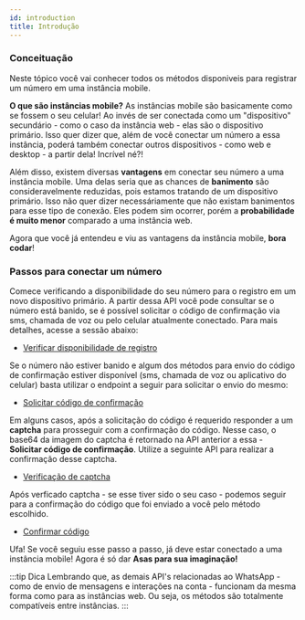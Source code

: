 ```yaml
---
id: introduction
title: Introdução
---
```


### Conceituação

Neste tópico você vai conhecer todos os métodos disponiveis para registrar um número em uma instância mobile.

**O que são instâncias mobile?** As instâncias mobile são basicamente como se fossem o seu celular! Ao invés de ser conectada como um "dispositivo" secundário - como o caso da instância web - elas são o dispositivo primário. Isso quer dizer que, além de você conectar um número a essa instância, poderá também conectar outros dispositivos - como web e desktop - a partir dela! Incrível né?!

Além disso, existem diversas **vantagens** em conectar seu número a uma instância mobile. Uma delas seria que as chances de **banimento** são consideravelmente reduzidas, pois estamos tratando de um dispositivo primário. Isso não quer dizer necessáriamente que não existam banimentos para esse tipo de conexão. Eles podem sim ocorrer, porém a **probabilidade é muito menor** comparado a uma instância web.

Agora que você já entendeu e viu as vantagens da instância mobile, **bora codar**!


### Passos para conectar um número

Comece verificando a disponibilidade do seu número para o registro em um novo dispositivo primário. A partir dessa API você pode consultar se o número está banido, se é possível solicitar o código de confirmação via sms, chamada de voz ou pelo celular atualmente conectado. Para mais detalhes, acesse a sessão abaixo:

- [Verificar disponibilidade de registro](./registration-available)

Se o número não estiver banido e algum dos métodos para envio do código de confirmação estiver disponível (sms, chamada de voz ou aplicativo do celular) basta utilizar o endpoint a seguir para solicitar o envio do mesmo:

- [Solicitar código de confirmação](./request-code)

Em alguns casos, após a solicitação do código é requerido responder a um **captcha** para prosseguir com a confirmação do código. Nesse caso, o base64 da imagem do captcha é retornado na API anterior a essa - **Solicitar código de confirmação**. Utilize a seguinte API para realizar a confirmação desse captcha.

- [Verificação de captcha](./captcha-confirm)

Após verficado captcha - se esse tiver sido o seu caso - podemos seguir para a confirmação do código que foi enviado a você pelo método escolhido.

- [Confirmar código](./confirm-code)

Ufa! Se você seguiu esse passo a passo, já deve estar conectado a uma instância mobile! Agora é só dar **Asas para sua imaginação!**

:::tip Dica
Lembrando que, as demais API's relacionadas ao WhatsApp - como de envio de mensagens e interações na conta - funcionam da mesma forma como para as instâncias web. Ou seja, os métodos são totalmente compatíveis entre instâncias.
:::
